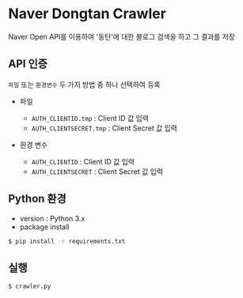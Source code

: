 # Naver Dongtan Crawler
Naver Open API를 이용하여 '동탄'에 대한 블로그 검색을 하고 그 결과를 저장


## API 인증
`파일` 또는 `환경변수` 두 가지 방법 중 하나 선택하여 등록

- 파일
  - `AUTH_CLIENTID.tmp` : Client ID 값 입력
  - `AUTH_CLIENTSECRET.tmp` : Client Secret 값 입력

- 환경 변수
  - `AUTH_CLIENTID` : Client ID 값 입력
  - `AUTH_CLIENTSECRET` : Client Secret 값 입력


## Python 환경

- version : Python 3.x
- package install
```sh
$ pip install -r requirements.txt
```

## 실행

```sh
$ crawler.py
```